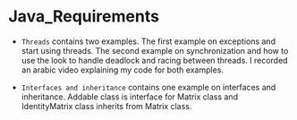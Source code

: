 # Java_Requirements

- `Threads` contains two examples. The first example on exceptions and start using threads. The second example on synchronization and how to use the look to handle deadlock and racing between threads. I recorded an arabic video explaining my code for both examples.

- `Interfaces and inheritance` contains one example on interfaces and inheritance. Addable class is interface for Matrix class and IdentityMatrix class inherits from Matrix class.
